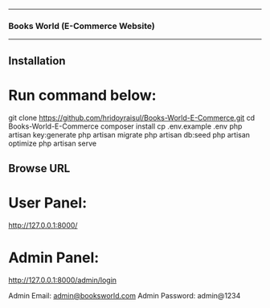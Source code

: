 
------------------------------------
### Books World (E-Commerce Website)
------------------------------------


## Installation

# Run command below:

git clone https://github.com/hridoyraisul/Books-World-E-Commerce.git
cd Books-World-E-Commerce
composer install
cp .env.example .env
php artisan key:generate
php artisan migrate
php artisan db:seed
php artisan optimize
php artisan serve

## Browse URL

# User Panel:
http://127.0.0.1:8000/

# Admin Panel:
http://127.0.0.1:8000/admin/login

Admin Email: admin@booksworld.com
Admin Password: admin@1234




